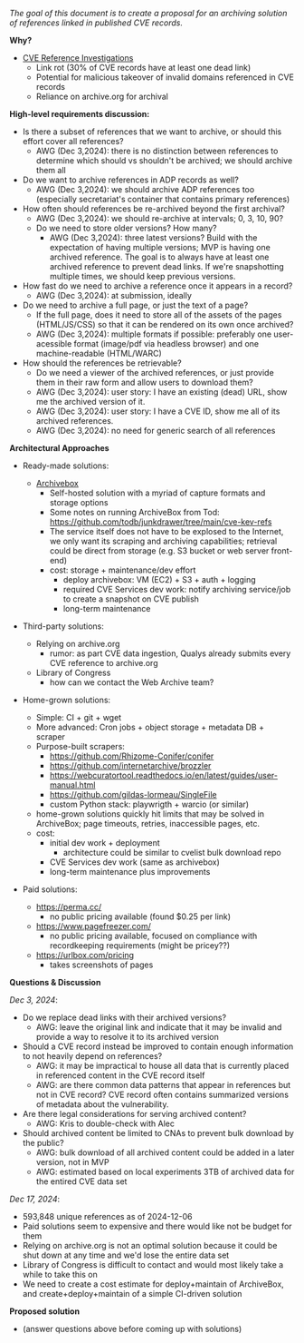 *The goal of this document is to create a proposal for an archiving solution of references linked in published CVE records.*

**Why?**

- [CVE Reference Investigations](https://docs.google.com/presentation/d/1jO7y1WHAUTWZwUl4tP3ZRJT0gvG6KxQklUvsXoM6NF4/edit#slide=id.g2793d2f3e58_2_50)
  - Link rot (30% of CVE records have at least one dead link)
  - Potential for malicious takeover of invalid domains referenced in CVE records
  - Reliance on archive.org for archival

**High-level requirements discussion:**

- Is there a subset of references that we want to archive, or should this effort cover all references?
  - AWG (Dec 3,2024): there is no distinction between references to determine which should vs shouldn't be archived; we should archive them all
- Do we want to archive references in ADP records as well?
  - AWG (Dec 3,2024): we should archive ADP references too (especially secretariat's container that contains primary references)
- How often should references be re-archived beyond the first archival?
  - AWG (Dec 3,2024): we should re-archive at intervals; 0, 3, 10, 90?
  - Do we need to store older versions? How many?
    - AWG (Dec 3,2024): three latest versions? Build with the expectation of having multiple versions; MVP is having one archived reference. The goal is to always have at least one archived reference to prevent dead links. If we're snapshotting multiple times, we should keep previous versions.
- How fast do we need to archive a reference once it appears in a record?
  - AWG (Dec 3,2024): at submission, ideally
- Do we need to archive a full page, or just the text of a page?
  - If the full page, does it need to store all of the assets of the pages (HTML/JS/CSS) so that it can be rendered on its own once archived?
  - AWG (Dec 3,2024): multiple formats if possible: preferably one user-acessible format (image/pdf via headless browser) and one machine-readable (HTML/WARC)
- How should the references be retrievable?
  - Do we need a viewer of the archived references, or just provide them in their raw form and allow users to download them?
  - AWG (Dec 3,2024): user story: I have an existing (dead) URL, show me the archived version of it.
  - AWG (Dec 3,2024): user story: I have a CVE ID, show me all of its archived references.
  - AWG (Dec 3,2024): no need for generic search of all references

**Architectural Approaches**

- Ready-made solutions:
  - [Archivebox](https://archivebox.io/)
    - Self-hosted solution with a myriad of capture formats and storage options
    - Some notes on running ArchiveBox from Tod: https://github.com/todb/junkdrawer/tree/main/cve-kev-refs
    - The service itself does not have to be explosed to the Internet, we only want its scraping and archiving capabilities; retrieval could be direct from storage (e.g. S3 bucket or web server front-end)
    - cost: storage + maintenance/dev effort
      - deploy archivebox: VM (EC2) + S3 + auth + logging
      - required CVE Services dev work: notify archiving service/job to create a snapshot on CVE publish
      - long-term maintenance

- Third-party solutions:
  - Relying on archive.org
    - rumor: as part CVE data ingestion, Qualys already submits every CVE reference to archive.org
  - Library of Congress
    - how can we contact the Web Archive team?

- Home-grown solutions:
  - Simple: CI + git + wget
  - More advanced: Cron jobs + object storage + metadata DB + scraper
  - Purpose-built scrapers:
    - https://github.com/Rhizome-Conifer/conifer
    - https://github.com/internetarchive/brozzler
    - https://webcuratortool.readthedocs.io/en/latest/guides/user-manual.html
    - https://github.com/gildas-lormeau/SingleFile
    - custom Python stack: playwrigth + warcio (or similar)
  - home-grown solutions quickly hit limits that may be solved in ArchiveBox; page timeouts, retries, inaccessible pages, etc.
  - cost:
    - initial dev work + deployment
      - architecture could be similar to cvelist bulk download repo
    - CVE Services dev work (same as archivebox)
    - long-term maintenance plus improvements

 - Paid solutions:
   - https://perma.cc/
     - no public pricing available (found $0.25 per link)
   - https://www.pagefreezer.com/
     - no public pricing available, focused on compliance with recordkeeping requirements (might be pricey??)
   - https://urlbox.com/pricing
     - takes screenshots of pages

**Questions & Discussion**

_Dec 3, 2024_:
- Do we replace dead links with their archived versions?
  - AWG: leave the original link and indicate that it may be invalid and provide a way to resolve it to its archived version
- Should a CVE record instead be improved to contain enough information to not heavily depend on references?
  - AWG: it may be impractical to house all data that is currently placed in referenced content in the CVE record itself
  - AWG: are there common data patterns that appear in references but not in CVE record? CVE record often contains summarized versions of metadata about the vulnerability.
- Are there legal considerations for serving archived content?
  - AWG: Kris to double-check with Alec
- Should archived content be limited to CNAs to prevent bulk download by the public?
  - AWG: bulk download of all archived content could be added in a later version, not in MVP
  - AWG: estimated based on local experiments 3TB of archived data for the entired CVE data set

_Dec 17, 2024_:
- 593,848 unique references as of 2024-12-06
- Paid solutions seem to expensive and there would like not be budget for them
- Relying on archive.org is not an optimal solution because it could be shut down at any time and we'd lose the entire data set
- Library of Congress is difficult to contact and would most likely take a while to take this on
- We need to create a cost estimate for deploy+maintain of ArchiveBox, and create+deploy+maintain of a simple CI-driven solution

**Proposed solution**

- (answer questions above before coming up with solutions)
